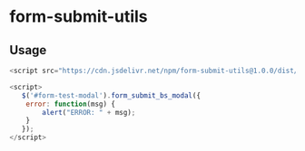 # form-submit-utils

## Usage
```javascript
<script src="https://cdn.jsdelivr.net/npm/form-submit-utils@1.0.0/dist/form-submit-utils.min.js"></script>

<script>
   $('#form-test-modal').form_submit_bs_modal({
    error: function(msg) {
        alert("ERROR: " + msg);
    }
   });
</script>
```